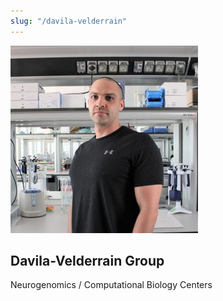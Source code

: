 ```yaml
---
slug: "/davila-velderrain"
---
```


![José Davila-Velderrain](../../images/group-leaders/davila-300x300.jpeg)

## Davila-Velderrain Group 

Neurogenomics / Computational Biology Centers
